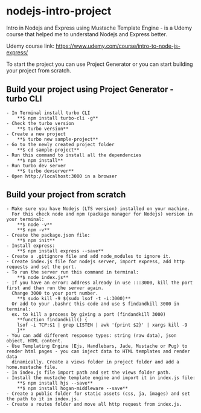# nodejs-intro-project
Intro in Nodejs and Express using Mustache Template Engine - is a Udemy course that helped me to understand Nodejs and Express better.

Udemy course link:
https://www.udemy.com/course/intro-to-node-js-express/

To start the project you can use Project Generator or you can start building your project from scratch.

## Build your project using Project Generator - turbo CLI

    - In Terminal install turbo CLI
        **$ npm install turbo-cli -g**
    - Check the turbo version
        **$ turbo version**
    - Create a new project
        **$ turbo new sample-project**
    - Go to the newly created project folder
        **$ cd sample-project**
    - Run this command to install all the dependencies
        **$ npm install**
    - Run turbo dev server
        **$ turbo devserver**
    - Open http://localhost:3000 in a browser


## Build your project from scratch

    - Make sure you have Nodejs (LTS version) installed on your machine. 
      For this check node and npm (package manager for Nodejs) version in your terminal: 
        **$ node -v**
        **$ npm -v**
    - Create the package.json file: 
        **$ npm init**
    - Install express: 
        **$ npm install express --save**
    - Create a .gitignore file and add node_modules to ignore it.
    - Create index.js file for nodejs server, import express, add http requests and set the port.
    - To run the server run this command in terminal:
        **$ node index.js**
    - If you have an error: address already in use :::3000, kill the port first and than run the server again. 
      Change 3000 to your port number.
        **$ sudo kill -9 $(sudo lsof -t -i:3000)**
      Or add to your .bashrc this code and use $ findandkill 3000 in terminal:
      ex. to kill a process by giving a port (findandkill 3000)
        **function findandkill() {
        lsof -i TCP:$1 | grep LISTEN | awk '{print $2}' | xargs kill -9
        }**
    - You can add different response types: string (raw data), json object, HTML content.
    - Use Templating Engine (Ejs, Handlebars, Jade, Mustache or Pug) to render html pages - you can inject data to HTML templates and render data 
      dinamically. Create a views folder in project folder and add a home.mustache file. 
    - In index.js file import path and set the views folder path.
    - Install the mustache template engine and import it in index.js file:
        **$ npm install hjs --save**
        **$ npm install hogan-middleware --save**
    - Create a public folder for static assets (css, ja, images) and set the path to it in index.js.
    - Create a routes folder and move all http request from index.js.

